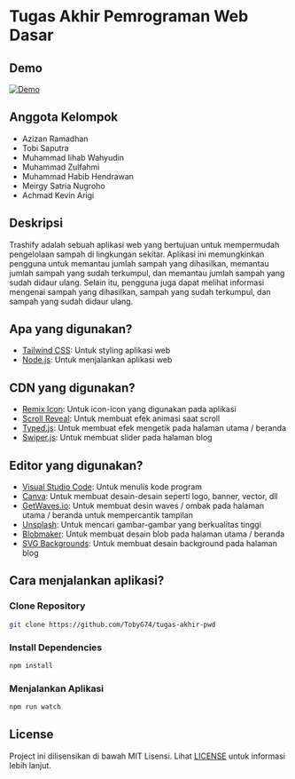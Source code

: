 # Tugas Akhir Pemrograman Web Dasar

## Demo

[![Demo](https://img.shields.io/badge/Click%20here%20to%20see%20a%20demo%20website-20B2AA?style=for-the-badge)](https://tugaspwd.vercel.app/)

## Anggota Kelompok

-   Azizan Ramadhan
-   Tobi Saputra
-   Muhammad Iihab Wahyudin
-   Muhammad Zulfahmi
-   Muhammad Habib Hendrawan
-   Meirgy Satria Nugroho
-   Achmad Kevin Arigi

## Deskripsi

Trashify adalah sebuah aplikasi web yang bertujuan untuk mempermudah pengelolaan sampah di lingkungan sekitar. Aplikasi ini memungkinkan pengguna untuk memantau jumlah sampah yang dihasilkan, memantau jumlah sampah yang sudah terkumpul, dan memantau jumlah sampah yang sudah didaur ulang. Selain itu, pengguna juga dapat melihat informasi mengenai sampah yang dihasilkan, sampah yang sudah terkumpul, dan sampah yang sudah didaur ulang.

## Apa yang digunakan?

-   [Tailwind CSS](https://tailwindcss.com/): Untuk styling aplikasi web
-   [Node.js](https://nodejs.org/): Untuk menjalankan aplikasi web

## CDN yang digunakan?

-   [Remix Icon](https://remixicon.com/): Untuk icon-icon yang digunakan pada aplikasi
-   [Scroll Reveal](https://scrollrevealjs.org/): Untuk membuat efek animasi saat scroll
-   [Typed.js](https://mattboldt.com/demos/typed-js/): Untuk membuat efek mengetik pada halaman utama / beranda
-   [Swiper.js](https://swiperjs.com/): Untuk membuat slider pada halaman blog

## Editor yang digunakan?

-   [Visual Studio Code](https://code.visualstudio.com/): Untuk menulis kode program
-   [Canva](https://www.canva.com/): Untuk membuat desain-desain seperti logo, banner, vector, dll
-   [GetWaves.io](https://getwaves.io/): Untuk membuat desin waves / ombak pada halaman utama / beranda untuk mempercantik tampilan
-   [Unsplash](https://unsplash.com/): Untuk mencari gambar-gambar yang berkualitas tinggi
-   [Blobmaker](https://www.blobmaker.app/): Untuk membuat desain blob pada halaman utama / beranda
-   [SVG Backgrounds](https://www.svgbackgrounds.com/): Untuk membuat desain background pada halaman blog

## Cara menjalankan aplikasi?

### Clone Repository

```bash
git clone https://github.com/TobyG74/tugas-akhir-pwd
```

### Install Dependencies

```bash
npm install
```

### Menjalankan Aplikasi

```bash
npm run watch
```

## License

Project ini dilisensikan di bawah MIT Lisensi. Lihat [LICENSE](https://github.com/TobyG74/tugas-akhir-pwd/blob/master/LICENSE) untuk informasi lebih lanjut.

